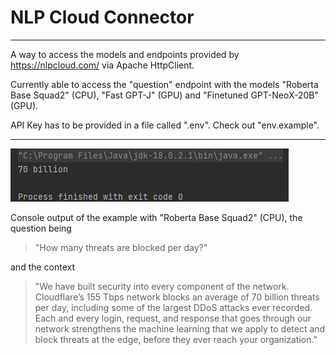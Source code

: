 # NLP Cloud Connector

---

A way to access the models and endpoints provided by https://nlpcloud.com/ via Apache HttpClient.

Currently able to access the "question" endpoint with the models "Roberta Base Squad2" (CPU), "Fast GPT-J" (GPU) and "Finetuned GPT-NeoX-20B" (GPU).

API Key has to be provided in a file called ".env". Check out "env.example".


---

<img src="readme/console_answer.png" alt="screenshot of the console output">

Console output of the example with "Roberta Base Squad2" (CPU), the question being
> "How many threats are blocked per day?"

and the context
> "We have built security into every component of the network. Cloudflare’s 155 Tbps network blocks an average of 70 billion threats per day, including some of the largest DDoS attacks ever recorded. Each and every login, request, and response that goes through our network strengthens the machine learning that we apply to detect and block threats at the edge, before they ever reach your organization."